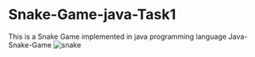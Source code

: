 # Snake-Game-java-Task1
This is a Snake Game implemented in java programming language 
Java-Snake-Game
![snake](https://user-images.githubusercontent.com/83390417/222053094-95c217c3-d793-48d2-be7f-f7d3ee353cf3.png)


